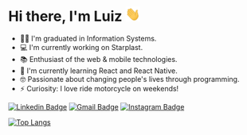 <h1 align="left">Hi there, I'm Luiz <img src="https://raw.githubusercontent.com/ABSphreak/ABSphreak/master/gifs/Hi.gif" width="30px"></h1>

- 👨‍🎓 I'm graduated in Information Systems.
- 💻 I'm currently working on Starplast.
- 📚 Enthusiast of the web & mobile technologies.
- 🌱 I'm currently learning React and React Native.
- 🤓 Passionate about changing people's lives through programming.
- ⚡ Curiosity: I love ride motorcycle on weekends!


[![Linkedin Badge](https://img.shields.io/badge/-Luiz%20Pedro-0c63a7?style=flat-square&logo=Linkedin&logoColor=white&link=https://www.linkedin.com/in/lmodenez/)](https://www.linkedin.com/in/lmodenez/) 
[![Gmail Badge](https://img.shields.io/badge/-lmodenez98@gmail.com-0c63a7?style=flat-square&logo=Gmail&logoColor=white&link=mailto:lmodenez98@gmail.com)](mailto:lmodenez98@gmail.com)
[![Instagram Badge](https://img.shields.io/badge/@luizmodenez-0c63a7?style=flat-square&labelColor=6633cc&logo=instagram&logoColor=white&link=https://instagram.com/_luizmodenez)](https://instagram.com/_luizmodenez) 


[![Top Langs](https://github-readme-stats.vercel.app/api/top-langs/?username=lmodenez&layout=compact)](https://github.com/lmodenez/github-readme-stats)


